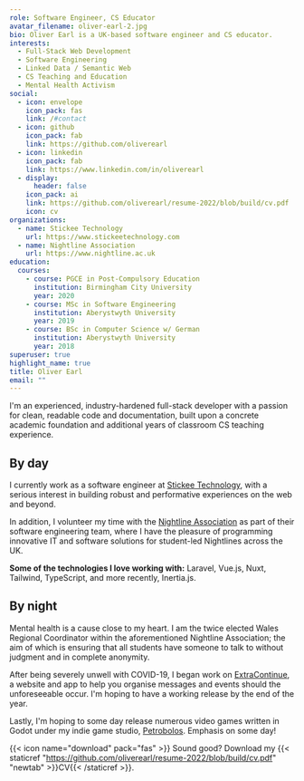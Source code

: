 ```yaml
---
role: Software Engineer, CS Educator
avatar_filename: oliver-earl-2.jpg
bio: Oliver Earl is a UK-based software engineer and CS educator.
interests:
  - Full-Stack Web Development
  - Software Engineering
  - Linked Data / Semantic Web
  - CS Teaching and Education
  - Mental Health Activism
social:
  - icon: envelope
    icon_pack: fas
    link: /#contact
  - icon: github
    icon_pack: fab
    link: https://github.com/oliverearl
  - icon: linkedin
    icon_pack: fab
    link: https://www.linkedin.com/in/oliverearl
  - display:
      header: false
    icon_pack: ai
    link: https://github.com/oliverearl/resume-2022/blob/build/cv.pdf
    icon: cv
organizations:
  - name: Stickee Technology
    url: https://www.stickeetechnology.com
  - name: Nightline Association
    url: https://www.nightline.ac.uk
education:
  courses:
    - course: PGCE in Post-Compulsory Education
      institution: Birmingham City University
      year: 2020
    - course: MSc in Software Engineering
      institution: Aberystwyth University
      year: 2019
    - course: BSc in Computer Science w/ German
      institution: Aberystwyth University
      year: 2018
superuser: true
highlight_name: true
title: Oliver Earl
email: ""
---
```

I'm an experienced, industry-hardened full-stack developer with a passion for clean, readable code and documentation, built upon a concrete academic foundation and additional years of classroom CS teaching experience.

## By day

I currently work as a software engineer at [Stickee Technology](https://www.stickeetechnology.com), with a serious interest in building robust and performative experiences on the web and beyond.

In addition, I volunteer my time with the [Nightline Association](https://www.nightline.ac.uk) as part of their software engineering team, where I have the pleasure of programming innovative IT and software solutions for student-led Nightlines across the UK.

**Some of the technologies I love working with:** Laravel, Vue.js, Nuxt, Tailwind, TypeScript, and more recently, Inertia.js.

## By night

Mental health is a cause close to my heart. I am the twice elected Wales Regional Coordinator within the aforementioned Nightline Association; the aim of which is ensuring that all students have someone to talk to without judgment and in complete anonymity.

After being severely unwell with COVID-19, I began work on [ExtraContinue](https://www.github.com/extracontinue), a website and app to help you organise messages and events should the unforeseeable occur. I'm hoping to have a working release by the end of the year.

Lastly, I'm hoping to some day release numerous video games written in Godot under my indie game studio, [Petrobolos](https://www.petrobolos.com). Emphasis on some day!

{{< icon name="download" pack="fas" >}} Sound good? Download my {{< staticref "https://github.com/oliverearl/resume-2022/blob/build/cv.pdf" "newtab" >}}CV{{< /staticref >}}.
